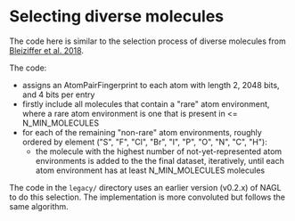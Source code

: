 # Selecting diverse molecules

The code here is similar to the selection process of diverse molecules from [Bleiziffer et al. 2018](https://doi.org/10.1021/acs.jcim.7b00663).

The code:

* assigns an AtomPairFingerprint to each atom with length 2, 2048 bits, and 4 bits per entry
* firstly include all molecules that contain a "rare" atom environment, where a rare atom environment is one that is present in <= N_MIN_MOLECULES
* for each of the remaining "non-rare" atom environments, roughly ordered by element ("S", "F", "Cl", "Br", "I", "P", "O", "N", "C", "H"):
    * the molecule with the highest number of not-yet-represented atom environments is added to the the final dataset, iteratively, until each atom environment has at least N_MIN_MOLECULES molecules


The code in the `legacy/` directory uses an earlier version (v0.2.x) of NAGL to do this selection. The implementation is more convoluted but follows the same algorithm.
